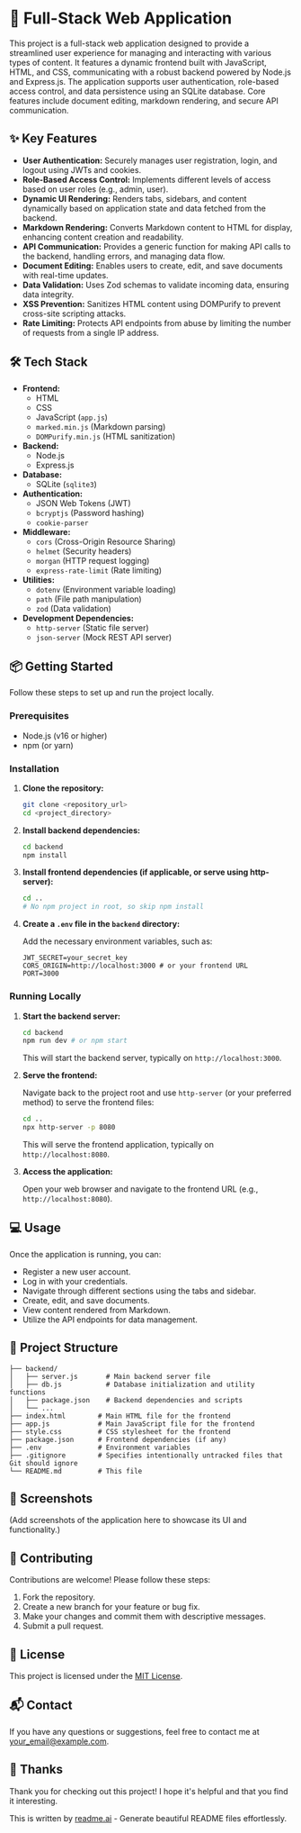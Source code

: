 # 🚀 Full-Stack Web Application

This project is a full-stack web application designed to provide a streamlined user experience for managing and interacting with various types of content. It features a dynamic frontend built with JavaScript, HTML, and CSS, communicating with a robust backend powered by Node.js and Express.js. The application supports user authentication, role-based access control, and data persistence using an SQLite database. Core features include document editing, markdown rendering, and secure API communication.

## ✨ Key Features

*   **User Authentication:** Securely manages user registration, login, and logout using JWTs and cookies.
*   **Role-Based Access Control:** Implements different levels of access based on user roles (e.g., admin, user).
*   **Dynamic UI Rendering:** Renders tabs, sidebars, and content dynamically based on application state and data fetched from the backend.
*   **Markdown Rendering:** Converts Markdown content to HTML for display, enhancing content creation and readability.
*   **API Communication:** Provides a generic function for making API calls to the backend, handling errors, and managing data flow.
*   **Document Editing:** Enables users to create, edit, and save documents with real-time updates.
*   **Data Validation:** Uses Zod schemas to validate incoming data, ensuring data integrity.
*   **XSS Prevention:** Sanitizes HTML content using DOMPurify to prevent cross-site scripting attacks.
*   **Rate Limiting:** Protects API endpoints from abuse by limiting the number of requests from a single IP address.

## 🛠️ Tech Stack

*   **Frontend:**
    *   HTML
    *   CSS
    *   JavaScript (`app.js`)
    *   `marked.min.js` (Markdown parsing)
    *   `DOMPurify.min.js` (HTML sanitization)
*   **Backend:**
    *   Node.js
    *   Express.js
*   **Database:**
    *   SQLite (`sqlite3`)
*   **Authentication:**
    *   JSON Web Tokens (JWT)
    *   `bcryptjs` (Password hashing)
    *   `cookie-parser`
*   **Middleware:**
    *   `cors` (Cross-Origin Resource Sharing)
    *   `helmet` (Security headers)
    *   `morgan` (HTTP request logging)
    *   `express-rate-limit` (Rate limiting)
*   **Utilities:**
    *   `dotenv` (Environment variable loading)
    *   `path` (File path manipulation)
    *   `zod` (Data validation)
*   **Development Dependencies:**
    *   `http-server` (Static file server)
    *   `json-server` (Mock REST API server)

## 📦 Getting Started

Follow these steps to set up and run the project locally.

### Prerequisites

*   Node.js (v16 or higher)
*   npm (or yarn)

### Installation

1.  **Clone the repository:**

    ```bash
    git clone <repository_url>
    cd <project_directory>
    ```

2.  **Install backend dependencies:**

    ```bash
    cd backend
    npm install
    ```

3.  **Install frontend dependencies (if applicable, or serve using http-server):**

    ```bash
    cd ..
    # No npm project in root, so skip npm install
    ```

4.  **Create a `.env` file in the `backend` directory:**

    Add the necessary environment variables, such as:

    ```
    JWT_SECRET=your_secret_key
    CORS_ORIGIN=http://localhost:3000 # or your frontend URL
    PORT=3000
    ```

### Running Locally

1.  **Start the backend server:**

    ```bash
    cd backend
    npm run dev # or npm start
    ```

    This will start the backend server, typically on `http://localhost:3000`.

2.  **Serve the frontend:**

    Navigate back to the project root and use `http-server` (or your preferred method) to serve the frontend files:

    ```bash
    cd ..
    npx http-server -p 8080
    ```

    This will serve the frontend application, typically on `http://localhost:8080`.

3.  **Access the application:**

    Open your web browser and navigate to the frontend URL (e.g., `http://localhost:8080`).

## 💻 Usage

Once the application is running, you can:

*   Register a new user account.
*   Log in with your credentials.
*   Navigate through different sections using the tabs and sidebar.
*   Create, edit, and save documents.
*   View content rendered from Markdown.
*   Utilize the API endpoints for data management.

## 📂 Project Structure

```
├── backend/
│   ├── server.js       # Main backend server file
│   ├── db.js           # Database initialization and utility functions
│   ├── package.json    # Backend dependencies and scripts
│   └── ...
├── index.html        # Main HTML file for the frontend
├── app.js            # Main JavaScript file for the frontend
├── style.css         # CSS stylesheet for the frontend
├── package.json      # Frontend dependencies (if any)
├── .env              # Environment variables
├── .gitignore        # Specifies intentionally untracked files that Git should ignore
└── README.md         # This file
```

## 📸 Screenshots

(Add screenshots of the application here to showcase its UI and functionality.)

## 🤝 Contributing

Contributions are welcome! Please follow these steps:

1.  Fork the repository.
2.  Create a new branch for your feature or bug fix.
3.  Make your changes and commit them with descriptive messages.
4.  Submit a pull request.

## 📝 License

This project is licensed under the [MIT License](LICENSE).

## 📬 Contact

If you have any questions or suggestions, feel free to contact me at [your_email@example.com](mailto:your_email@example.com).

## 💖 Thanks

Thank you for checking out this project! I hope it's helpful and that you find it interesting.

This is written by [readme.ai](https://readme-generator-phi.vercel.app/) - Generate beautiful README files effortlessly.
